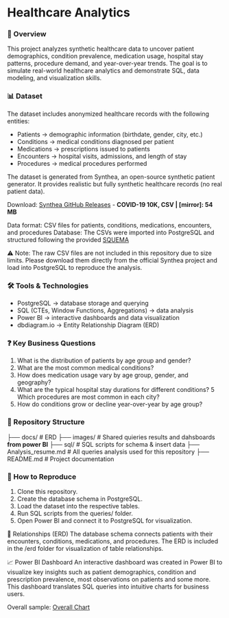 # Healthcare Analytics
### 📌 Overview
This project analyzes synthetic healthcare data to uncover patient demographics, condition prevalence, medication usage, hospital stay patterns, procedure demand, and year-over-year trends. The goal is to simulate real-world healthcare analytics and demonstrate SQL, data modeling, and visualization skills.

### 📊 Dataset
The dataset includes anonymized healthcare records with the following entities:
- Patients → demographic information (birthdate, gender, city, etc.)
- Conditions → medical conditions diagnosed per patient
- Medications → prescriptions issued to patients
- Encounters → hospital visits, admissions, and length of stay
- Procedures → medical procedures performed

The dataset is generated from Synthea, an open-source synthetic patient generator. It provides realistic but fully synthetic healthcare records (no real patient data).

Download: [Synthea GitHub Releases](https://synthea.mitre.org/downloads) - **COVID-19 10K, CSV | [mirror]: 54 MB**

Data format: CSV files for patients, conditions, medications, encounters, and procedures
Database: The CSVs were imported into PostgreSQL and structured following the provided [SQUEMA](sql/SCHEMA.sql)

⚠️ Note: The raw CSV files are not included in this repository due to size limits. Please download them directly from the official Synthea project and load into PostgreSQL to reproduce the analysis.

### 🛠️ Tools & Technologies
- PostgreSQL → database storage and querying
- SQL (CTEs, Window Functions, Aggregations) → data analysis
- Power BI → interactive dashboards and data visualization
- dbdiagram.io → Entity Relationship Diagram (ERD)

### ❓ Key Business Questions
1. What is the distribution of patients by age group and gender?
2. What are the most common medical conditions?
3. How does medication usage vary by age group, gender, and geography?
4. What are the typical hospital stay durations for different conditions?
5 Which procedures are most common in each city?
6. How do conditions grow or decline year-over-year by age group?

### 📂 Repository Structure

├── docs/                 # ERD
├── images/               # Shared quieries results and dahsboards **from power BI**
├── sql/                  # SQL scripts for schema & insert data
├── Analysis_resume.md    # All queries analysis used for this repository
├── README.md             # Project documentation


### 🔄 How to Reproduce
1. Clone this repository.
2. Create the database schema in PostgreSQL.
3. Load the dataset into the respective tables.
4. Run SQL scripts from the queries/ folder.
5. Open Power BI and connect it to PostgreSQL for visualization.

🔗 Relationships (ERD)
The database schema connects patients with their encounters, conditions, medications, and procedures. The ERD is included in the /erd folder for visualization of table relationships.

📈 Power BI Dashboard
An interactive dashboard was created in Power BI to visualize key insights such as patient demographics, condition and prescription prevalence, most observations on patients and some more. This dashboard translates SQL queries into intuitive charts for business users.

Overall sample: [Overall Chart](images/overall_dashboard.png)
